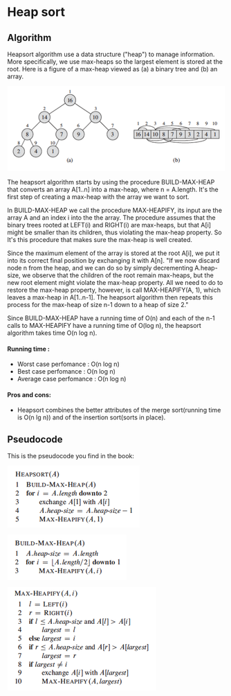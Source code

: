 # Heap sort

## Algorithm

Heapsort algorithm use a data structure ("heap") to manage information. More specifically, we use max-heaps so the largest element is stored at the root. Here is a figure of a max-heap viewed as (a) a binary tree and (b) an array.

  ![maxheapfig](fig/heapMax.png)

The heapsort algorithm starts by using the procedure BUILD-MAX-HEAP that converts an array A[1..n] into a max-heap, where n = A.length. It's the first step of creating a max-heap with the array we want to sort. 

In BUILD-MAX-HEAP we call the procedure MAX-HEAPIFY, its input are the array A and an index i into the the array. The procedure assumes that the binary trees rooted at LEFT(i) and RIGHT(i) are max-heaps, but that A[i] might be smaller than its children, thus violating the max-heap property. So It's this procedure that makes sure the max-heap is well created. 

Since the maximum element of the array is stored at the root A[i], we put it into its correct final position by exchanging it with A[n]. "If we now discard node n from the heap, and we can do so by simply decrementing A.heap-size, we observe that the children of
the root remain max-heaps, but the new root element might violate the max-heap property. All we need to do to restore the max-heap property, however, is call MAX-HEAPIFY(A, 1), which leaves a max-heap in A[1..n-1]. The heapsort algorithm then repeats this process for the max-heap of size n-1 down to a heap of size 2."

Since BUILD-MAX-HEAP have a running time of O(n) and each of the n-1 calls to MAX-HEAPIFY have a running time of O(log n), the heapsort algorithm takes time O(n log n).

#### Running time :

  - Worst case perfomance : O(n log n)
  - Best case perfomance : O(n log n)
  - Average case perfomance : O(n log n)

#### Pros and cons:

- Heapsort combines the better attributes of the merge sort(running time is O(n lg n)) and of the insertion sort(sorts in place).

## Pseudocode

This is the pseudocode you find in the book:

![Heap sort](fig/Heapsort.png)

![BUILD-MAX-HEAP](fig/BuildMaxHeap.png)

![MAX-HEAPIFY](fig/MaxHeapify.png)

 

